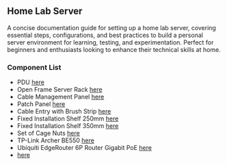 ## Home Lab Server

A concise documentation guide for setting up a home lab server, covering essential steps, configurations, and best practices to build a personal server environment for learning, testing, and experimentation. Perfect for beginners and enthusiasts looking to enhance their technical skills at home.

### Component List
- PDU [here](https://www.amazon.es/Perel-37331-Bloque-sockets-montaje/dp/B00GMPRIAW/ref=sr_1_2?__mk_es_ES=%C3%85M%C3%85%C5%BD%C3%95%C3%91&s=electronics&sr=1-2)
- Open Frame Server Rack [here](https://www.amazon.es/VEVOR-servidor-profundidad-ajustable-pulgadas/dp/B0C64X8J8R/ref=sxin_15_pa_sp_search_thematic_sspa?cv_ct_cx=server%2Brack&sbo=RZvfv%2F%2FHxDF%2BO5021pAnSA%3D%3D&sr=1-98-04e02540-55ef-41fd-ad1c-cc5a6445108d-spons&sp_csd=d2lkZ2V0TmFtZT1zcF9zZWFyY2hfdGhlbWF0aWM)
- Cable Management Panel [here](https://www.amazon.es/dp/B002IRF9N6)
- Patch Panel [here](https://www.amazon.es/Overpassing-Conexi%C3%B3N-Mountable-Instalar-Distinci%C3%B3N/dp/B07R7N87XR/ref=pd_rhf_se_s_pd_crcd_d_sccl_1_6/260-2531653-2932160?psc=1)
- Cable Entry with Brush Strip [here](https://www.amazon.es/Prensaestopas-DIGITUS-regleta-cepillos-pulgadas/dp/B075RQMZFC/ref=pd_rhf_se_s_pd_sbs_rvi_d_sccl_1_5/260-2531653-2932160?psc=1)
- Fixed Installation Shelf 250mm [here](https://www.amazon.es/DIGITUS-Professional-Estanter%C3%ADa-TRAY-2-55-SW-profundidad/dp/B002KTE870/ref=pd_bxgy_thbs_d_sccl_1/260-2531653-2932160)
- Fixed Installation Shelf 350mm [here](https://www.amazon.es/DIGITUS-Professional-Estanter%C3%ADa-TRAY-2-55-SW-profundidad/dp/B002RIHZZQ/ref=pd_bxgy_thbs_d_sccl_1/260-2531653-2932160)
- Set of Cage Nuts [here](https://www.amazon.es/deleyCON-Enjauladas-Tornillos-Servidor-Pulgadas/dp/B07Q8TGT9C/ref=pd_sim_d_sccl_4_2/260-2531653-2932160)
- TP-Link Archer BE550 [here](https://www.amazon.es/TP-Link-Archer-C88-inal%C3%A1mbrico-Beamforming/dp/B0CKPVMVMT/ref=pd_ci_mcx_pspc_dp_d_2_i_2?pd_rd_w=LLhj5&content-id=amzn1.sym.4319a676-9ce8-4584-9618-b010a8773852&pf_rd_p=4319a676-9ce8-4584-9618-b010a8773852&pf_rd_r=YN6E5E2HVQY679JA26P6&pd_rd_wg=Ox2Oe&pd_rd_r=b1dda6c1-c3b3-40a0-81f8-3307be07408e&pd_rd_i=B0CJYGKM1J&th=1)
- Ubiquiti EdgeRouter 6P Router Gigabit PoE [here](https://www.pccomponentes.com/ubiquiti-edgerouter-6p-router-gigabit-poe)
- [here](https://www.pccomponentes.com/dell-poweredge-r750xs-2u-intel-xeon-silver-4314-32gb-480gb-ssd)
